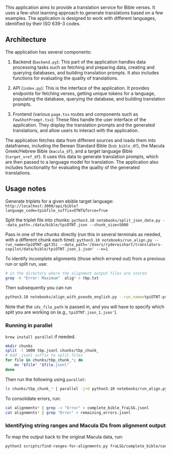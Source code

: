 This application aims to provide a translation service for Bible verses. It uses a few-shot learning approach to generate translations based on a few examples. The application is designed to work with different languages, identified by their ISO 639-3 codes.

## Architecture

The application has several components:

1. Backend (`backend.py`): This part of the application handles data processing tasks such as fetching and preparing data, creating and querying databases, and building translation prompts. It also includes functions for evaluating the quality of translations.

2. API (`index.py`): This is the interface of the application. It provides endpoints for fetching verses, getting unique tokens for a language, populating the database, querying the database, and building translation prompts.

3. Frontend (various `page.tsx` routes and components such as `FewShotPrompt.tsx`): These files handle the user interface of the application. They display the translation prompts and the generated translations, and allow users to interact with the application.

The application fetches data from different sources and loads them into dataframes, including the Berean Standard Bible (`bsb_bible_df`), the Macula Greek/Hebrew Bible (`macula_df`), and a target language Bible (`target_vref_df`). It uses this data to generate translation prompts, which are then passed to a language model for translation. The application also includes functionality for evaluating the quality of the generated translations.

## Usage notes

Generate triplets for a given ebible target language: `http://localhost:3000/api/bible?language_code=tpi&file_suffix=OTNT&force=True`

Split the triplet file into chunks: `python3.10 notebooks/split_json_data.py --data_path=./data/bible/tpiOTNT.json --chunk_size=5000`

Pass in one of the chunks directly (run this in several terminals as needed, with a different chunk each time): `python3.10 notebooks/run_align.py --run_name=tpiOTNT-gpt35i --data_path='/Users/ryderwishart/translators-copilot/data/bible/tpiOTNT.json_1.json' --n=1`

To identify incomplete alignments (those which errored out) from a previous run or split run, use:

```bash
# in the directory where the alignment output files are stored
grep -h "Error: Maximum"  alig* > tbp.txt
```

Then subsequently you can run

```bash
python3.10 notebooks/align_with_pseudo_english.py --run_name=tpiOTNT-pseudo_english --data_path='/Users/ryderwishart/translators-copilot/data/bible/tpiOTNT.json_1.json' --model='gpt-3.5-turbo-instruct' --ids_file_path=/Users/ryderwishart/translators-copilot/data/alignments/tpiOTNT-pseudo_english/tbp.txt
``` 

Note that the `ids_file_path` is passed in, and you will have to specify which split you are working on (e.g., `tpiOTNT.json_1.json'`).

### Running in parallel

`brew install parallel` if needed.

```bash
mkdir chunks
split -l 1000 tbp.jsonl chunks/tbp_chunk_
# Add .jsonl suffix to split files
for file in chunks/tbp_chunk_*; do
    mv "$file" "$file.jsonl"
done
```

Then run the following using `parallel`:

```bash
ls chunks/tbp_chunk_* | parallel -j+0 python3.10 notebooks/run_align.py --run_name=fraLSG --data_path={} --model='gpt-3.5-turbo-instruct'
```

To consolidate errors, run:

```bash
cat alignments* | grep -v "Error" > complete_bible_fraLSG.jsonl
cat alignments* | grep "Error" > remaining_errors.jsonl
```

### Identifying string ranges and Macula IDs from alignment output

To map the output back to the original Macula data, run:

```bash
python3 scripts/find-ranges-for-alignments.py fraLSG/complete_bible/complete_bible_fraLSG.jsonl
```
